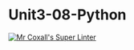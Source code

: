 # Unit3-08-Python
[![Mr Coxall's Super Linter](https://github.com/ICS3U-Programming-VanN/Unit3-08-Python/workflows/Mr%20Coxall's%20Super%20Linter/badge.svg)](https://github.com/ICS3U-Programming-VanN/Unit3-08-Python/actions/)